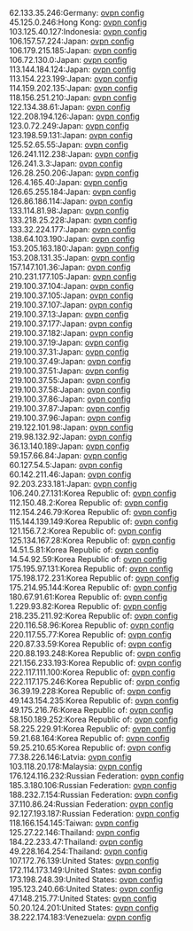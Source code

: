 62.133.35.246:Germany: [ovpn config](vpn/62_133_35_246.ovpn)  
45.125.0.246:Hong Kong: [ovpn config](vpn/45_125_0_246.ovpn)  
103.125.40.127:Indonesia: [ovpn config](vpn/103_125_40_127.ovpn)  
106.157.57.224:Japan: [ovpn config](vpn/106_157_57_224.ovpn)  
106.179.215.185:Japan: [ovpn config](vpn/106_179_215_185.ovpn)  
106.72.130.0:Japan: [ovpn config](vpn/106_72_130_0.ovpn)  
113.144.184.124:Japan: [ovpn config](vpn/113_144_184_124.ovpn)  
113.154.223.199:Japan: [ovpn config](vpn/113_154_223_199.ovpn)  
114.159.202.135:Japan: [ovpn config](vpn/114_159_202_135.ovpn)  
118.156.251.210:Japan: [ovpn config](vpn/118_156_251_210.ovpn)  
122.134.38.61:Japan: [ovpn config](vpn/122_134_38_61.ovpn)  
122.208.194.126:Japan: [ovpn config](vpn/122_208_194_126.ovpn)  
123.0.72.249:Japan: [ovpn config](vpn/123_0_72_249.ovpn)  
123.198.59.131:Japan: [ovpn config](vpn/123_198_59_131.ovpn)  
125.52.65.55:Japan: [ovpn config](vpn/125_52_65_55.ovpn)  
126.241.112.238:Japan: [ovpn config](vpn/126_241_112_238.ovpn)  
126.241.3.3:Japan: [ovpn config](vpn/126_241_3_3.ovpn)  
126.28.250.206:Japan: [ovpn config](vpn/126_28_250_206.ovpn)  
126.4.165.40:Japan: [ovpn config](vpn/126_4_165_40.ovpn)  
126.65.255.184:Japan: [ovpn config](vpn/126_65_255_184.ovpn)  
126.86.186.114:Japan: [ovpn config](vpn/126_86_186_114.ovpn)  
133.114.81.98:Japan: [ovpn config](vpn/133_114_81_98.ovpn)  
133.218.25.228:Japan: [ovpn config](vpn/133_218_25_228.ovpn)  
133.32.224.177:Japan: [ovpn config](vpn/133_32_224_177.ovpn)  
138.64.103.190:Japan: [ovpn config](vpn/138_64_103_190.ovpn)  
153.205.163.180:Japan: [ovpn config](vpn/153_205_163_180.ovpn)  
153.208.131.35:Japan: [ovpn config](vpn/153_208_131_35.ovpn)  
157.147.101.36:Japan: [ovpn config](vpn/157_147_101_36.ovpn)  
210.231.177.105:Japan: [ovpn config](vpn/210_231_177_105.ovpn)  
219.100.37.104:Japan: [ovpn config](vpn/219_100_37_104.ovpn)  
219.100.37.105:Japan: [ovpn config](vpn/219_100_37_105.ovpn)  
219.100.37.107:Japan: [ovpn config](vpn/219_100_37_107.ovpn)  
219.100.37.13:Japan: [ovpn config](vpn/219_100_37_13.ovpn)  
219.100.37.177:Japan: [ovpn config](vpn/219_100_37_177.ovpn)  
219.100.37.182:Japan: [ovpn config](vpn/219_100_37_182.ovpn)  
219.100.37.19:Japan: [ovpn config](vpn/219_100_37_19.ovpn)  
219.100.37.31:Japan: [ovpn config](vpn/219_100_37_31.ovpn)  
219.100.37.49:Japan: [ovpn config](vpn/219_100_37_49.ovpn)  
219.100.37.51:Japan: [ovpn config](vpn/219_100_37_51.ovpn)  
219.100.37.55:Japan: [ovpn config](vpn/219_100_37_55.ovpn)  
219.100.37.58:Japan: [ovpn config](vpn/219_100_37_58.ovpn)  
219.100.37.86:Japan: [ovpn config](vpn/219_100_37_86.ovpn)  
219.100.37.87:Japan: [ovpn config](vpn/219_100_37_87.ovpn)  
219.100.37.96:Japan: [ovpn config](vpn/219_100_37_96.ovpn)  
219.122.101.98:Japan: [ovpn config](vpn/219_122_101_98.ovpn)  
219.98.132.92:Japan: [ovpn config](vpn/219_98_132_92.ovpn)  
36.13.140.189:Japan: [ovpn config](vpn/36_13_140_189.ovpn)  
59.157.66.84:Japan: [ovpn config](vpn/59_157_66_84.ovpn)  
60.127.54.5:Japan: [ovpn config](vpn/60_127_54_5.ovpn)  
60.142.211.46:Japan: [ovpn config](vpn/60_142_211_46.ovpn)  
92.203.233.181:Japan: [ovpn config](vpn/92_203_233_181.ovpn)  
106.240.27.131:Korea Republic of: [ovpn config](vpn/106_240_27_131.ovpn)  
112.150.48.2:Korea Republic of: [ovpn config](vpn/112_150_48_2.ovpn)  
112.154.246.79:Korea Republic of: [ovpn config](vpn/112_154_246_79.ovpn)  
115.144.139.149:Korea Republic of: [ovpn config](vpn/115_144_139_149.ovpn)  
121.156.7.2:Korea Republic of: [ovpn config](vpn/121_156_7_2.ovpn)  
125.134.167.28:Korea Republic of: [ovpn config](vpn/125_134_167_28.ovpn)  
14.51.5.81:Korea Republic of: [ovpn config](vpn/14_51_5_81.ovpn)  
14.54.92.59:Korea Republic of: [ovpn config](vpn/14_54_92_59.ovpn)  
175.195.97.131:Korea Republic of: [ovpn config](vpn/175_195_97_131.ovpn)  
175.198.172.231:Korea Republic of: [ovpn config](vpn/175_198_172_231.ovpn)  
175.214.95.144:Korea Republic of: [ovpn config](vpn/175_214_95_144.ovpn)  
180.67.91.61:Korea Republic of: [ovpn config](vpn/180_67_91_61.ovpn)  
1.229.93.82:Korea Republic of: [ovpn config](vpn/1_229_93_82.ovpn)  
218.235.211.92:Korea Republic of: [ovpn config](vpn/218_235_211_92.ovpn)  
220.116.58.96:Korea Republic of: [ovpn config](vpn/220_116_58_96.ovpn)  
220.117.55.77:Korea Republic of: [ovpn config](vpn/220_117_55_77.ovpn)  
220.87.33.59:Korea Republic of: [ovpn config](vpn/220_87_33_59.ovpn)  
220.88.193.248:Korea Republic of: [ovpn config](vpn/220_88_193_248.ovpn)  
221.156.233.193:Korea Republic of: [ovpn config](vpn/221_156_233_193.ovpn)  
222.117.111.100:Korea Republic of: [ovpn config](vpn/222_117_111_100.ovpn)  
222.117.175.246:Korea Republic of: [ovpn config](vpn/222_117_175_246.ovpn)  
36.39.19.228:Korea Republic of: [ovpn config](vpn/36_39_19_228.ovpn)  
49.143.154.235:Korea Republic of: [ovpn config](vpn/49_143_154_235.ovpn)  
49.175.216.76:Korea Republic of: [ovpn config](vpn/49_175_216_76.ovpn)  
58.150.189.252:Korea Republic of: [ovpn config](vpn/58_150_189_252.ovpn)  
58.225.229.91:Korea Republic of: [ovpn config](vpn/58_225_229_91.ovpn)  
59.21.68.164:Korea Republic of: [ovpn config](vpn/59_21_68_164.ovpn)  
59.25.210.65:Korea Republic of: [ovpn config](vpn/59_25_210_65.ovpn)  
77.38.226.146:Latvia: [ovpn config](vpn/77_38_226_146.ovpn)  
103.118.20.178:Malaysia: [ovpn config](vpn/103_118_20_178.ovpn)  
176.124.116.232:Russian Federation: [ovpn config](vpn/176_124_116_232.ovpn)  
185.3.180.106:Russian Federation: [ovpn config](vpn/185_3_180_106.ovpn)  
188.232.7.154:Russian Federation: [ovpn config](vpn/188_232_7_154.ovpn)  
37.110.86.24:Russian Federation: [ovpn config](vpn/37_110_86_24.ovpn)  
92.127.193.187:Russian Federation: [ovpn config](vpn/92_127_193_187.ovpn)  
118.166.154.145:Taiwan: [ovpn config](vpn/118_166_154_145.ovpn)  
125.27.22.146:Thailand: [ovpn config](vpn/125_27_22_146.ovpn)  
184.22.233.47:Thailand: [ovpn config](vpn/184_22_233_47.ovpn)  
49.228.164.254:Thailand: [ovpn config](vpn/49_228_164_254.ovpn)  
107.172.76.139:United States: [ovpn config](vpn/107_172_76_139.ovpn)  
172.114.173.149:United States: [ovpn config](vpn/172_114_173_149.ovpn)  
173.198.248.39:United States: [ovpn config](vpn/173_198_248_39.ovpn)  
195.123.240.66:United States: [ovpn config](vpn/195_123_240_66.ovpn)  
47.148.215.77:United States: [ovpn config](vpn/47_148_215_77.ovpn)  
50.20.124.201:United States: [ovpn config](vpn/50_20_124_201.ovpn)  
38.222.174.183:Venezuela: [ovpn config](vpn/38_222_174_183.ovpn)  
